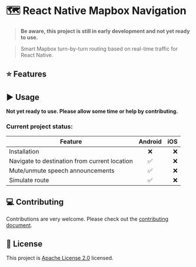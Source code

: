 # 🗺️ React Native Mapbox Navigation

> **Be aware, this project is still in early development and not yet ready to use.**

> Smart Mapbox turn-by-turn routing based on real-time traffic for React Native.

## :star: Features

## :arrow_forward: Usage

**Not yet ready to use. Please allow some time or help by contributing.**

### Current project status:

| Feature                                       | Android | iOS |
| ----------------------------------------      |:-------:| ---:|
| Installation                                  | ❌      | ❌ |
| Navigate to destination from current location | ✅      | ❌ |
| Mute/unmute speech announcements              | ✅      | ❌ |
| Simulate route                                | ✅      | ❌ |

## :computer: Contributing

Contributions are very welcome. Please check out the [contributing document](CONTRIBUTING.md).

## :bookmark: License

This project is [Apache License 2.0](LICENSE) licensed.
